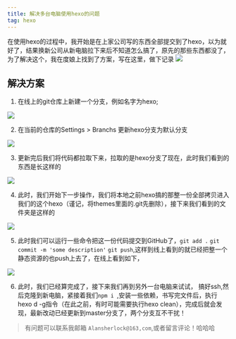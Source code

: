 ```yaml
---
title: 解决多台电脑使用hexo的问题
tag: hexo
---
```

在使用hexo的过程中，我开始是在上家公司写的东西全部提交到了hexo，以为就好了，结果换新公司从新电脑拉下来后不知道怎么搞了，原先的那些东西都没了，为了解决这个，我在度娘上找到了方案，写在这里，做下记录
![](http://phcp7w60f.bkt.clouddn.com/7c96498fee2dace1c961c1fd3a5a410b.gif)


## 解决方案

1. 在线上的git仓库上新建一个分支，例如名字为hexo;

![](http://phcp7w60f.bkt.clouddn.com/hexo1.jpg)

2. 在当前的仓库的Settings > Branchs 更新hexo分支为默认分支 

![](http://phcp7w60f.bkt.clouddn.com/hexo2.jpg) 

3. 更新完后我们将代码都拉取下来，拉取的是hexo分支了现在，此时我们看到的东西是长这样的

![](http://phcp7w60f.bkt.clouddn.com/hexo3.jpg)

4. 此时，我们开始下一步操作，我们将本地之前hexo搞的那整一份全部拷贝进入我们的这个hexo（谨记，将themes里面的.git先删除），接下来我们看到的文件夹是这样的

![](http://phcp7w60f.bkt.clouddn.com/hexo4.jpg)

5. 此时我们可以运行一些命令把这一份代码提交到GitHub了，`git add .` `git commit -m 'some description'` `git push`,这样到线上看到的就已经把整一个静态资源的也push上去了，在线上看到如下，

![](http://phcp7w60f.bkt.clouddn.com/hexo5.jpg)

6. 此时，我们已经算完成了，接下来我们再到另外一台电脑来试试， 搞好ssh,然后克隆到新电脑，紧接着我们`npm i `,安装一些依赖，书写完文件后，执行hexo d -g指令（在此之前，有时可能需要执行hexo clean），完成后就会发现，最新改动已经更新到master分支了，两个分支互不干扰！



> 有问题可以联系我邮箱 `Alansherlock@163,com`,或者留言评论！哈哈哈
